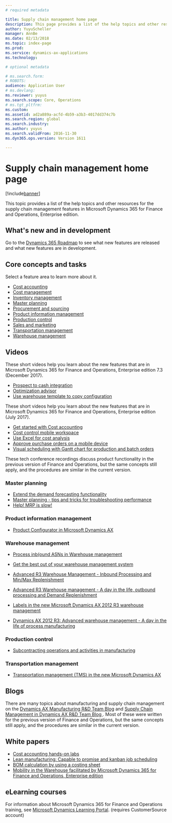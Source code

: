 ```yaml
---
# required metadata

title: Supply chain management home page
description: This page provides a list of the help topics and other resources for the supply chain management features in Microsoft Dynamics 365 for Finance and Operations, Enterprise edition.   
author: YuyuScheller
manager: AnnBe
ms.date: 02/13/2018
ms.topic: index-page
ms.prod: 
ms.service: dynamics-ax-applications
ms.technology: 

# optional metadata

# ms.search.form: 
# ROBOTS: 
audience: Application User
# ms.devlang: 
ms.reviewer: yuyus
ms.search.scope: Core, Operations
# ms.tgt_pltfrm: 
ms.custom: 
ms.assetid: ad2a889a-acfd-4b59-a3b3-4017dd374c7b
ms.search.region: global
ms.search.industry: 
ms.author: yuyus
ms.search.validFrom: 2016-11-30
ms.dyn365.ops.version: Version 1611

---
```


# Supply chain management home page

[!include[banner](includes/banner.md)]

This topic provides a list of the help topics and other resources for the supply chain management features in Microsoft Dynamics 365 for Finance and Operations, Enterprise edition. 

## What's new and in development
Go to the <a href="https://roadmap.dynamics.com/">Dynamics 365 Roadmap</a> to see what new features are released and what new features are in development. 

## Core concepts and tasks

Select a feature area to learn more about it.

- [Cost accounting](../financials/cost-accounting/cost-accounting-home-page.md)
- [Cost management](cost-management/costing-sheets.md)  
- [Inventory management](inventory/inventory-home-page.md)
- [Master planning](master-planning/master-planning-home-page.md)
- [Procurement and sourcing](procurement/procurement-sourcing-overview.md)
- [Product information management](pim/product-information.md)
- [Production control](production-control/production-process-overview.md)
- [Sales and marketing](sales-marketing/overview-sales-marketing.md)
- [Transportation management](transportation/transportation-management-overview.md)
- [Warehouse management](warehousing/warehouse-configuration.md)

## Videos

These short videos help you learn about the new features that are in Microsoft Dynamics 365 for Finance and Operations, Enterprise edition 7.3 (December 2017).

-  [Prospect to cash integration](https://youtu.be/AVV9x5x-XCg) 
-  [Optimization advisor](https://www.youtube.com/watch?v=MRsAzgFCUSQ&t=4s)
-  [Use warehouse template to copy configuration](https://www.youtube.com/watch?v=K2WIfFlqJYs&feature=youtu.be)

These short videos help you learn about the new features that are in Microsoft Dynamics 365 for Finance and Operations, Enterprise edition (July 2017).

-  [Get started with Cost accounting](https://youtu.be/1pUDtJQZ8FU)
-  [Cost control mobile workspace](https://youtu.be/imsuTg8rUVk)
-  [Use Excel for cost analysis](https://youtu.be/-HKHYdClvx8)
-  [Approve purchase orders on a mobile device](https://youtu.be/gZ-gOlJe7H8)
-  [Visual scheduling with Gantt chart for production and batch orders](https://youtu.be/BtbuShkGj4I)

These tech conference recordings discuss product functionality in the previous version of Finance and Operations, but the same concepts still apply, and the procedures are similar in the current version. 

### Master planning

-  [Extend the demand forecasting functionality](https://www.youtube.com/watch?v=4OIKIXLiNjI&feature=youtu.be)
-  [Master planning - tips and tricks for troubleshooting performance](https://youtu.be/7v8BPmEs9Dg)
-  [Help! MRP is slow!](https://youtu.be/RLXybx20B5o)

### Product information management

-  [Product Configurator in Microsoft Dynamics AX](https://youtu.be/zotrj3SbCl4)

### Warehouse management 

-  [Process inb(ound ASNs in Warehouse management](https://mix.office.com/watch/wpf78tr7rjuh)  
-  [Get the best out of your warehouse management system](https://www.youtube.com/watch?v=--_didmZKHo&t=10s)
-  [Advanced R3 Warehouse Management - Inbound Processing and Min/Max Replenishment](https://www.youtube.com/watch?v=z5_V5Eqlf5M&t=48s)
-  [Advanced R3 Warehouse management - A day in the life, outbound processing and Demand Replenishment](https://youtu.be/Og0gLlVp7jA)

-  [Labels in the new Microsoft Dynamics AX 2012 R3 warehouse management](https://youtu.be/5w1MngVchBA)
-  [Dynamics AX 2012 R3: Advanced warehouse management - A day in the life of process manufacturing](https://www.youtube.com/embed/QUxXUrN-7n4)

### Production control

-  [Subcontracting operations and activities in manufacturing](https://youtu.be/y1jrd3A_k70)

### Transportation management

-  [Transportation management (TMS) in the new Microsoft Dynamics AX](https://youtu.be/jgmTgJIgEFQ)

## Blogs
There are many topics about manufacturing and supply chain management on the <a href="https://blogs.msdn.microsoft.com/axmfg/">Dynamics AX Manufacturing R&D Team Blog</a> and <a href="https://blogs.msdn.microsoft.com/dynamicsaxscm/">Supply Chain Management in Dynamics AX R&D Team Blog </a>. Most of these were written for the previous version of Finance and Operations, but the same concepts still apply, and the procedures are similar in the current version. 

## White papers
-  <a href="https://mbs.microsoft.com/customersource/northamerica/AX/learning/documentation/white-papers/msd365optgtstcostacc/">Cost accounting hands-on labs</a> 
-  <a href="https://mbs.microsoft.com/customersource/northamerica/AX/learning/documentation/white-papers/leanmanufkanban365opt/">Lean manufacturing: Capable to promise and kanban job scheduling</a> 
-  <a href="https://mbs.microsoft.com/customersource/northamerica/AX/learning/documentation/white-papers/365operationsbomcalsheet/">BOM calculation by using a costing sheet</a>
-  <a href="https://mbs.microsoft.com/customersource/northamerica/365Enterprise/learning/documentation/white-papers/MobilityWarehouse/">Mobility in the Warehouse facilitated by Microsoft Dynamics 365 for Finance and Operations, Enterprise edition</a>

## eLearning courses
For information about Microsoft Dynamics 365 for Finance and Operations training, see <a href="https://mbspartner.microsoft.com/AX/LearningPlans/"> Microsoft Dynamics Learning Portal</a>. (requires CustomerSource account) 



